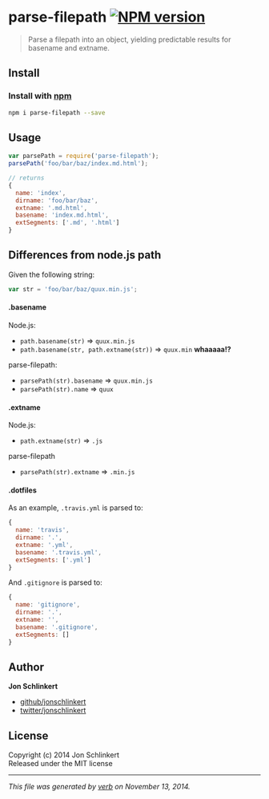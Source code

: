 # parse-filepath [![NPM version](https://badge.fury.io/js/parse-filepath.svg)](http://badge.fury.io/js/parse-filepath)

> Parse a filepath into an object, yielding predictable results for basename and extname.

## Install
### Install with [npm](npmjs.org)

```bash
npm i parse-filepath --save
```

## Usage

```js
var parsePath = require('parse-filepath');
parsePath('foo/bar/baz/index.md.html');

// returns
{
  name: 'index',
  dirname: 'foo/bar/baz',
  extname: '.md.html',
  basename: 'index.md.html',
  extSegments: ['.md', '.html']
}
```

## Differences from node.js path

Given the following string:

```js
var str = 'foo/bar/baz/quux.min.js';
```

#### .basename

Node.js:

* `path.basename(str)` => `quux.min.js`
* `path.basename(str, path.extname(str))` => `quux.min` **whaaaaa!?**

parse-filepath:

* `parsePath(str).basename` => `quux.min.js`
* `parsePath(str).name` => `quux`


#### .extname

Node.js:

* `path.extname(str)` => `.js`

parse-filepath

* `parsePath(str).extname` => `.min.js`


#### .dotfiles

As an example, `.travis.yml` is parsed to:

```js
{
  name: 'travis',
  dirname: '.',
  extname: '.yml',
  basename: '.travis.yml',
  extSegments: ['.yml']
}
```

And `.gitignore` is parsed to:

```js
{
  name: 'gitignore',
  dirname: '.',
  extname: '',
  basename: '.gitignore',
  extSegments: []
}
```

## Author

**Jon Schlinkert**
 
+ [github/jonschlinkert](https://github.com/jonschlinkert)
+ [twitter/jonschlinkert](http://twitter.com/jonschlinkert) 

## License
Copyright (c) 2014 Jon Schlinkert  
Released under the MIT license

***

_This file was generated by [verb](https://github.com/assemble/verb) on November 13, 2014._